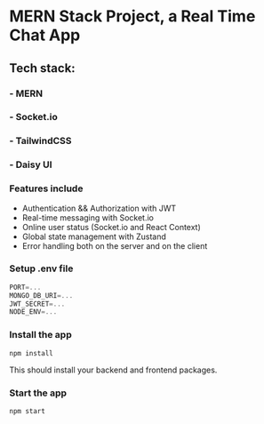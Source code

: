 # MERN Stack Project, a Real Time Chat App


## Tech stack:
### - MERN
### - Socket.io 
### - TailwindCSS 
### - Daisy UI

### Features include
-  Authentication && Authorization with JWT
-  Real-time messaging with Socket.io
-  Online user status (Socket.io and React Context)
-  Global state management with Zustand
-   Error handling both on the server and on the client

### Setup .env file

```js
PORT=...
MONGO_DB_URI=...
JWT_SECRET=...
NODE_ENV=...
```

### Install the app

```shell
npm install
```

This should install your backend and frontend packages.

### Start the app

```shell
npm start
```
